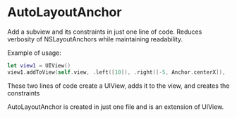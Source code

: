 # AutoLayoutAnchor
Add a subview and its constraints in just one line of code. Reduces verbosity of NSLayoutAnchors while maintaining readability.

Example of usage:
```swift
let view1 = UIView()
view1.addToView(self.view, .left([10]), .right([-5, Anchor.centerX]), .top([28]), .bottom([Anchor.centerY, -10]))
```
These two lines of code create a UIView, adds it to the view, and creates the constraints

AutoLayoutAnchor is created in just one file and is an extension of UIView. 
